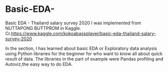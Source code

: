 # Basic-EDA-
Basic EDA - Thailand salary survey 2020
I was implemented from NUTTAPONG BUTTPROM in Kaggle.
Cr.https://www.kaggle.com/kokoabassplayer/basic-eda-thailand-salary-survey-2020

In the section, I has learned about basic EDA or Exploratory data analysis using Python libraries for the beginner for who want to know all about quick result of data. 
The libraries in the part of example were Pandas profiling and Autoviz,the easy way to do EDA.
